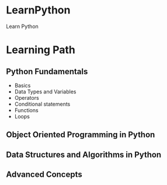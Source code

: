 # LearnPython
Learn Python

# Learning Path
## Python Fundamentals
- Basics
- Data Types and Variables
- Operators
- Conditional statements
- Functions
- Loops

## Object Oriented Programming in Python
## Data Structures and Algorithms in Python
## Advanced Concepts
